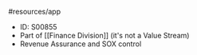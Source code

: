 #resources/app 

* ID: S00855
* Part of [[Finance Division]] (it's not a Value Stream)
* Revenue Assurance and SOX control 
